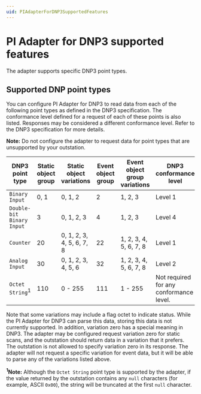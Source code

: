 ```yaml
---
uid: PIAdapterForDNP3SupportedFeatures
---
```


# PI Adapter for DNP3 supported features

The adapter supports specific DNP3 point types.

## Supported DNP point types

You can configure PI Adapter for DNP3 to read data from each of the following point types as defined in the DNP3 specification. The conformance level defined for a request of each of these points is also listed. Responses may be considered a different conformance level. Refer to the DNP3 specification for more details.

**Note:** Do not configure the adapter to request data for point types that are unsupported by your outstation. 

| DNP3 point type | Static object group | Static object variations | Event object group | Event object group variations | DNP3 conformance level | 
| --------------- | ------------------- | ------------------------ | ------------------ | ----------------------------- | ---------------------- |
| `Binary Input` | 0, 1 | 0, 1, 2 | 2 | 1, 2, 3 | Level 1 |
| `Double-bit Binary Input` | 3 | 0, 1, 2, 3 | 4 | 1, 2, 3 | Level 4 | 
| `Counter` | 20 | 0, 1, 2, 3, 4, 5, 6, 7, 8 | 22 | 1, 2, 3, 4, 5, 6, 7, 8 | Level 1 |
| `Analog Input` | 30 | 0, 1, 2, 3, 4, 5, 6 | 32 | 1, 2, 3, 4, 5, 6, 7, 8 | Level 2 |
| `Octet String`<sup>1</sup> | 110 | 0 - 255 | 111 | 1 - 255 | Not required for any conformance level. |

Note that some variations may include a flag octet to indicate status. While the PI Adapter for DNP3 can parse this data, storing this data is not currently supported. In addition, variation zero has a special meaning in DNP3. The adapter may be configured request variation zero for static scans, and the outstation should return data in a variation that it prefers. The outstation is not allowed to specify variation zero in its response. The adapter will not request a specific variation for event data, but it will be able to parse any of the variations listed above. 

**<sup>1</sup>Note:** Although the `Octet String` point type is supported by the adapter, if the value returned by the outstation contains any `null` characters (for example, ASCII `0x00`), the string will be truncated at the first `null` character.
